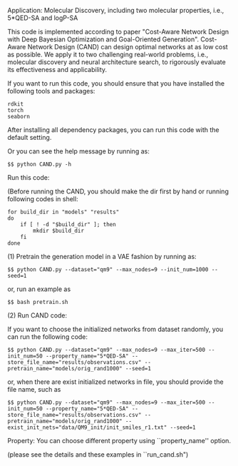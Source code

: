 Application: Molecular Discovery, including two molecular properties, i.e., 5*QED-SA and logP-SA

This code is implemented according to paper "Cost-Aware Network Design with Deep Bayesian Optimization 
and Goal-Oriented Generation". Cost-Aware Network Design (CAND) can design optimal networks at as low cost 
as possible.  We apply it to two challenging real-world problems, i.e., molecular discovery and neural architecture
search, to rigorously evaluate its effectiveness and applicability.

If you want to run this code, you should ensure that you have installed the following tools and packages:

    rdkit
    torch
    seaborn

After installing all dependency packages, you can run this code with the default setting.

Or you can see the help message by running as:
    
    $$ python CAND.py -h

Run this code:

(Before running the CAND, you should make the dir first by hand or running following codes in shell:

    for build_dir in "models" "results"
    do
        if [ ! -d "$build_dir" ]; then
            mkdir $build_dir
        fi
    done

(1) Pretrain the generation model in a VAE fashion by running as:

    $$ python CAND.py --dataset="qm9" --max_nodes=9 --init_num=1000 --seed=1
    
or, run an example as

    $$ bash pretrain.sh
    
(2) Run CAND code: 

If you want to choose the initialized networks from dataset randomly, you can run the following code:
    
    $$ python CAND.py --dataset="qm9" --max_nodes=9 --max_iter=500 --init_num=50 --property_name="5*QED-SA" --store_file_name="results/observations.csv" --pretrain_name="models/orig_rand1000" --seed=1

or, when there are exist initialized networks in file, you should provide the file name, such as
    
    $$ python CAND.py --dataset="qm9" --max_nodes=9 --max_iter=500 --init_num=50 --property_name="5*QED-SA" --store_file_name="results/observations.csv" --pretrain_name="models/orig_rand1000" --exist_init_nets="data/QM9_init/init_smiles_r1.txt" --seed=1
    
Property: You can choose different property using ``property_name'' option.

(please see the details and these examples in ``run_cand.sh")



